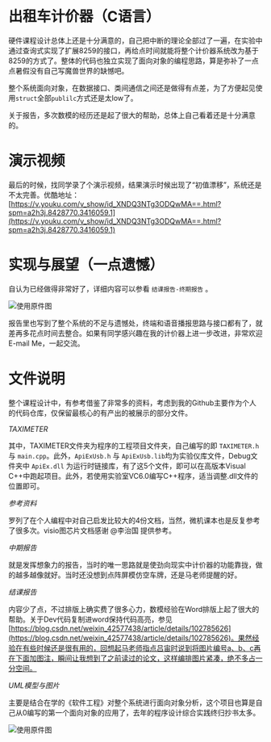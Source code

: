 # 出租车计价器（C语言）

硬件课程设计总体上还是十分满意的，自己把中断的理论全部过了一遍，在实验中通过查询式实现了扩展8259的接口，再给点时间就能将整个计价器系统改为基于8259的方式了。整体的代码也独立实现了面向对象的编程思路，算是弥补了一点点暑假没有自己写魔兽世界的缺憾吧。

整个系统面向对象，在数据接口、类间通信之间还是做得有点差，为了方便起见使用`struct`全部`publilc`方式还是太low了。

关于报告，多次数模的经历还是起了很大的帮助，总体上自己看着还是十分满意的。

# 演示视频

最后的时候，找同学录了个演示视频，结果演示时候出现了“初值漂移”，系统还是不太完善。优酷地址：[https://v.youku.com/v_show/id_XNDQ3NTg3ODQwMA==.html?spm=a2h3j.8428770.3416059.1](https://v.youku.com/v_show/id_XNDQ3NTg3ODQwMA==.html?spm=a2h3j.8428770.3416059.1)

# 实现与展望（一点遗憾）

自认为已经做得非常好了，详细内容可以参看 `结课报告-终期报告` 。

![使用原件图](./结课报告/用户扩展区.jpg)

报告里也写到了整个系统的不足与遗憾处，终端和语音播报思路与接口都有了，就差再多花点时间去整合。如果有同学感兴趣在我的计价器上进一步改进，非常欢迎 E-mail Me，一起交流。

# 文件说明

整个课程设计中，有参考借鉴了非常多的资料，考虑到我的Github主要作为个人的代码仓库，仅保留最核心的有产出的被展示的部分文件。

*TAXIMETER*

其中，TAXIMETER文件夹为程序的工程项目文件夹，自己编写的即 `TAXIMETER.h` 与 `main.cpp`。此外，`ApiExUsb.h` 与 `ApiExUsb.lib`均为实验仪库文件，Debug文件夹中 `ApiEx.dll` 为运行时链接库，有了这5个文件，即可以在高版本Visual C++中跑起项目。此外，若使用实验室VC6.0编写C++程序，适当调整.dll文件的位置即可。

*参考资料*

罗列了在个人编程中对自己启发比较大的4份文档，当然，微机课本也是反复参考了很多次。visio图芯片文档感谢 @李治国 提供参考。

*中期报告*

就是发挥想象力的报告，当时的唯一思路就是使劲向现实中计价器的功能靠拢，做的越多越像就好。当时还没想到点阵屏模仿空车牌，还是马老师提醒的好。

*结课报告*

内容少了点，不过排版上确实费了很多心力，数模经验在Word排版上起了很大的帮助。关于Dev代码复制进word保持代码高亮，参见[https://blog.csdn.net/weixin_42577438/article/details/102785626](https://blog.csdn.net/weixin_42577438/article/details/102785626)。果然经验在有些时候还是很有用的，回想起马老师指点吕宙时说到将图片编号a、b、c再在下面加图注，瞬间让我想到了之前读过的论文，这样编排图片紧凑，绝不多占一分空间。

*UML模型与图片* 

主要是结合在学的《软件工程》对整个系统进行面向对象分析，这个项目也算是自己从0编写的第一个面向对象的应用了，去年的程序设计综合实践终归抄书太多。

![使用原件图](./结课报告/UML模型与图片/类图.svg)



